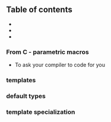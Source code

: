 ## Table of contents
- []()
- []()
- []()


### From C - parametric macros

- To ask your compiler to code for you


### templates



### default types


### template specialization
